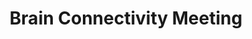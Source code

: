 ---
title: "Brain Connectivity Meeting"
project_id: 
conf_date: 2005-03-06
conference_id: ""
presenters:
   - peter_bandettini
summary: "<p>Brain Connectivity Meeting, Boca Raton, FL</p>"
file: /assets/presentations/T167.ppt
filename: T167.ppt
layout: presentation
---